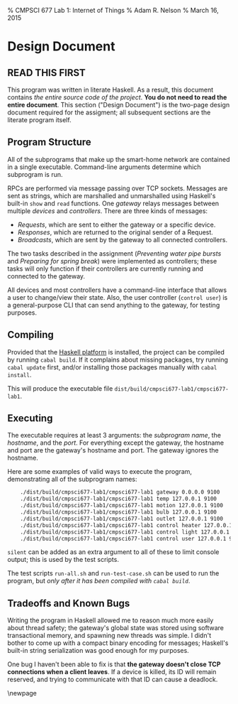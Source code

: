 % CMPSCI 677 Lab 1: Internet of Things
% Adam R. Nelson
% March 16, 2015

Design Document
===============

READ THIS FIRST
---------------

This program was written in literate Haskell. As a result, this document
contains _the entire source code of the project_. **You do not need to read the
entire document**. This section ("Design Document") is the two-page design
document required for the assigment; all subsequent sections are the literate
program itself.

Program Structure
-----------------

All of the subprograms that make up the smart-home network are contained in
a single executable. Command-line arguments determine which subprogram is run.

RPCs are performed via message passing over TCP sockets. Messages are sent as
strings, which are marshalled and unmarshalled using Haskell's built-in `show`
and `read` functions. One _gateway_ relays messages between multiple _devices_
and _controllers_. There are three kinds of messages:

* _Requests_, which are sent to either the gateway or a specific device.
* _Responses_, which are returned to the original sender of a Request.
* _Broadcasts_, which are sent by the gateway to all connected controllers.

The two tasks described in the assignment (_Preventing water pipe bursts_ and
_Preparing for spring break_) were implemented as controllers; these tasks will
only function if their controllers are currently running and connected to the
gateway.

All devices and most controllers have a command-line interface that allows
a user to change/view their state. Also, the user controller (`control user`) is
a general-purpose CLI that can send anything to the gateway, for testing
purposes.

Compiling
---------

Provided that the [Haskell platform][hs] is installed, the project can be
compiled by running `cabal build`. If it complains about missing packages, try
running `cabal update` first, and/or installing those packages manually with
`cabal install`.

This will produce the executable file
`dist/build/cmpsci677-lab1/cmpsci677-lab1`.

[hs]: https://www.haskell.org/platform/

Executing
---------

The executable requires at least 3 arguments: the _subprogram name_, the
_hostname_, and the _port_. For everything except the gateway, the hostname and
port are the gateway's hostname and port. The gateway ignores the hostname.

Here are some examples of valid ways to execute the program, demonstrating all
of the subprogram names:

```bash
    ./dist/build/cmpsci677-lab1/cmpsci677-lab1 gateway 0.0.0.0 9100
    ./dist/build/cmpsci677-lab1/cmpsci677-lab1 temp 127.0.0.1 9100
    ./dist/build/cmpsci677-lab1/cmpsci677-lab1 motion 127.0.0.1 9100
    ./dist/build/cmpsci677-lab1/cmpsci677-lab1 bulb 127.0.0.1 9100
    ./dist/build/cmpsci677-lab1/cmpsci677-lab1 outlet 127.0.0.1 9100
    ./dist/build/cmpsci677-lab1/cmpsci677-lab1 control heater 127.0.0.1 9100
    ./dist/build/cmpsci677-lab1/cmpsci677-lab1 control light 127.0.0.1 9100
    ./dist/build/cmpsci677-lab1/cmpsci677-lab1 control user 127.0.0.1 9100
```

`silent` can be added as an extra argument to all of these to limit console
output; this is used by the test scripts.

The test scripts `run-all.sh` and `run-test-case.sh` can be used to run the
program, but _only after it has been compiled with `cabal build`_.

Tradeoffs and Known Bugs
------------------------

Writing the program in Haskell allowed me to reason much more easily about
thread safety; the gateway's global state was stored using software
transactional memory, and spawning new threads was simple. I didn't bother to
come up with a compact binary encoding for messages; Haskell's built-in string
serialization was good enough for my purposes.

One bug I haven't been able to fix is that **the gateway doesn't close TCP
connections when a client leaves**. If a device is killed, its ID will remain
reserved, and trying to communicate with that ID can cause a deadlock. 

\newpage

